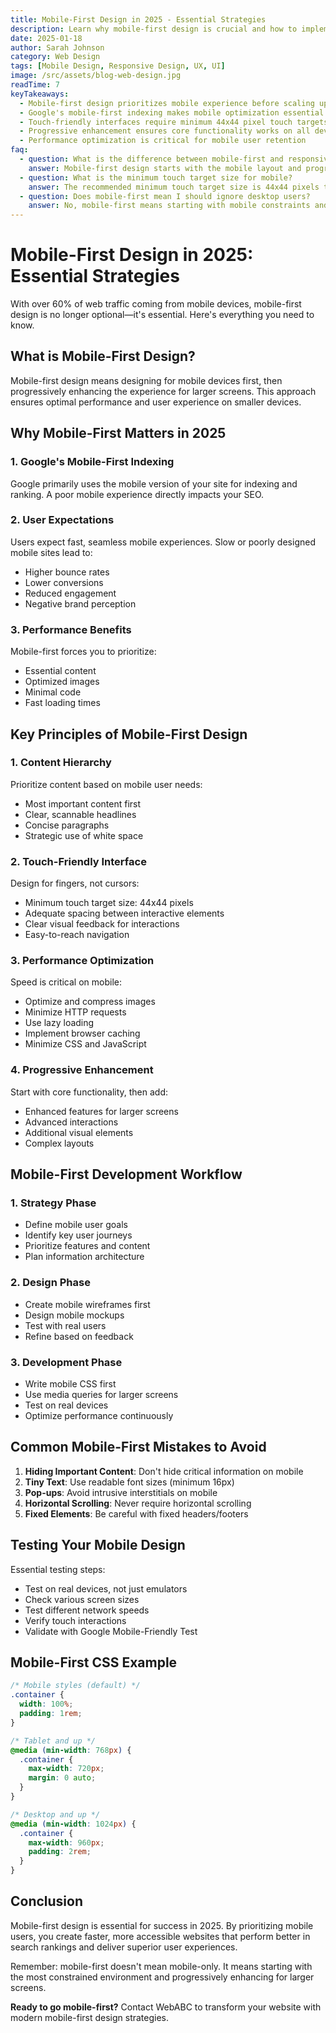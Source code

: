 ```yaml
---
title: Mobile-First Design in 2025 - Essential Strategies
description: Learn why mobile-first design is crucial and how to implement it effectively in your web projects
date: 2025-01-18
author: Sarah Johnson
category: Web Design
tags: [Mobile Design, Responsive Design, UX, UI]
image: /src/assets/blog-web-design.jpg
readTime: 7
keyTakeaways:
  - Mobile-first design prioritizes mobile experience before scaling up to desktop
  - Google's mobile-first indexing makes mobile optimization essential for SEO
  - Touch-friendly interfaces require minimum 44x44 pixel touch targets
  - Progressive enhancement ensures core functionality works on all devices
  - Performance optimization is critical for mobile user retention
faq:
  - question: What is the difference between mobile-first and responsive design?
    answer: Mobile-first design starts with the mobile layout and progressively enhances for larger screens, while responsive design adapts a desktop layout to smaller screens. Mobile-first ensures better performance and user experience on mobile devices.
  - question: What is the minimum touch target size for mobile?
    answer: The recommended minimum touch target size is 44x44 pixels to ensure users can easily tap buttons and links without errors.
  - question: Does mobile-first mean I should ignore desktop users?
    answer: No, mobile-first means starting with mobile constraints and then progressively enhancing the experience for larger screens. You still deliver a great desktop experience.
---
```


# Mobile-First Design in 2025: Essential Strategies

With over 60% of web traffic coming from mobile devices, mobile-first design is no longer optional—it's essential. Here's everything you need to know.

## What is Mobile-First Design?

Mobile-first design means designing for mobile devices first, then progressively enhancing the experience for larger screens. This approach ensures optimal performance and user experience on smaller devices.

## Why Mobile-First Matters in 2025

### 1. Google's Mobile-First Indexing

Google primarily uses the mobile version of your site for indexing and ranking. A poor mobile experience directly impacts your SEO.

### 2. User Expectations

Users expect fast, seamless mobile experiences. Slow or poorly designed mobile sites lead to:

- Higher bounce rates
- Lower conversions
- Reduced engagement
- Negative brand perception

### 3. Performance Benefits

Mobile-first forces you to prioritize:

- Essential content
- Optimized images
- Minimal code
- Fast loading times

## Key Principles of Mobile-First Design

### 1. Content Hierarchy

Prioritize content based on mobile user needs:

- Most important content first
- Clear, scannable headlines
- Concise paragraphs
- Strategic use of white space

### 2. Touch-Friendly Interface

Design for fingers, not cursors:

- Minimum touch target size: 44x44 pixels
- Adequate spacing between interactive elements
- Clear visual feedback for interactions
- Easy-to-reach navigation

### 3. Performance Optimization

Speed is critical on mobile:

- Optimize and compress images
- Minimize HTTP requests
- Use lazy loading
- Implement browser caching
- Minimize CSS and JavaScript

### 4. Progressive Enhancement

Start with core functionality, then add:

- Enhanced features for larger screens
- Advanced interactions
- Additional visual elements
- Complex layouts

## Mobile-First Development Workflow

### 1. Strategy Phase

- Define mobile user goals
- Identify key user journeys
- Prioritize features and content
- Plan information architecture

### 2. Design Phase

- Create mobile wireframes first
- Design mobile mockups
- Test with real users
- Refine based on feedback

### 3. Development Phase

- Write mobile CSS first
- Use media queries for larger screens
- Test on real devices
- Optimize performance continuously

## Common Mobile-First Mistakes to Avoid

1. **Hiding Important Content**: Don't hide critical information on mobile
2. **Tiny Text**: Use readable font sizes (minimum 16px)
3. **Pop-ups**: Avoid intrusive interstitials on mobile
4. **Horizontal Scrolling**: Never require horizontal scrolling
5. **Fixed Elements**: Be careful with fixed headers/footers

## Testing Your Mobile Design

Essential testing steps:

- Test on real devices, not just emulators
- Check various screen sizes
- Test different network speeds
- Verify touch interactions
- Validate with Google Mobile-Friendly Test

## Mobile-First CSS Example

```css
/* Mobile styles (default) */
.container {
  width: 100%;
  padding: 1rem;
}

/* Tablet and up */
@media (min-width: 768px) {
  .container {
    max-width: 720px;
    margin: 0 auto;
  }
}

/* Desktop and up */
@media (min-width: 1024px) {
  .container {
    max-width: 960px;
    padding: 2rem;
  }
}
```

## Conclusion

Mobile-first design is essential for success in 2025. By prioritizing mobile users, you create faster, more accessible websites that perform better in search rankings and deliver superior user experiences.

Remember: mobile-first doesn't mean mobile-only. It means starting with the most constrained environment and progressively enhancing for larger screens.

**Ready to go mobile-first?** Contact WebABC to transform your website with modern mobile-first design strategies.
